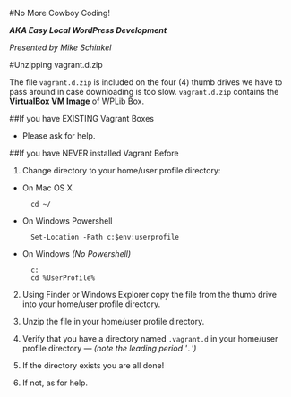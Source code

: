 #No More Cowboy Coding!

**_AKA Easy Local WordPress Development_**

_Presented by Mike Schinkel_

#Unzipping vagrant.d.zip

The file `vagrant.d.zip` is included on the four (4) thumb drives we have to pass around in case downloading is too slow. `vagrant.d.zip` contains the **VirtualBox VM Image** of WPLib Box.

##If you have EXISTING Vagrant Boxes

- Please ask for help.


##If you have NEVER installed Vagrant Before

1. Change directory to your home/user profile directory:

- On Mac OS X

		cd ~/
	

- On Windows Powershell

		Set-Location -Path c:$env:userprofile
	

- On Windows _(No Powershell)_

		c:
		cd %UserProfile%
	
2. Using Finder or Windows Explorer copy the file from the thumb drive into your home/user profile directory.

3. Unzip the file in your home/user profile directory.

4. Verify that you have a directory named `.vagrant.d` in your home/user profile directory &mdash; _(note the leading period '`.`')_

5. If the directory exists you are all done!  

6. If not, as for help.

